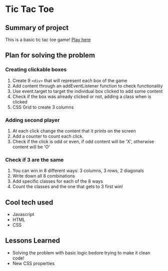 # Tic Tac Toe

## Summary of project
This is a basic tic tac toe game!
[Play here](https://andrealazari.github.io/tic-tac-toe/)

## Plan for solving the problem

### Creating clickable boxes
1. Create 9 `<div>` that will represent each box of the game
3. Add content through an addEventListener function to check functionality
4. Use event.target to target the individual box clicked to add some content
5. Check if the box was already clicked or not, adding a class when is clicked
6. CSS Grid to create 3 columns

### Adding second player
1. At each click change the content that it prints on the screen
2. Add a counter to count each click.
3. Check if the click is odd or even, if odd content will be 'X', otherwise content will be 'O'

### Check if 3 are the same
1. You can win in 8 different ways: 3 columns, 3 rows, 2 diagonals
2. Write down all 8 combinations
3. Add specific classes for each of the 8 ways
4. Count the classes and the one that gets to 3 first win!

## Cool tech used
- Javascript
- HTML
- CSS

## Lessons Learned
- Solving the problem with basic logic bedore trying to make it clean code!
- New CSS properties

